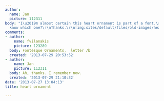 ```yaml
---
author:
  name: Jan
  picture: 112311
body: "I\u2019m almost certain this heart ornament is part of a font.\r\nDoes anybody
  know which one?\r\nThanks.\r\n[img:sites/default/files/old-images/heart_4484.jpg]"
comments:
- author:
    name: fvilanakis
    picture: 123289
  body: Fontesque Ornaments,  letter /b
  created: '2013-07-29 20:53:52'
- author:
    name: Jan
    picture: 112311
  body: Ah, thanks. I remember now.
  created: '2013-07-29 21:10:32'
date: '2013-07-27 13:04:13'
title: heart ornament

---
```

